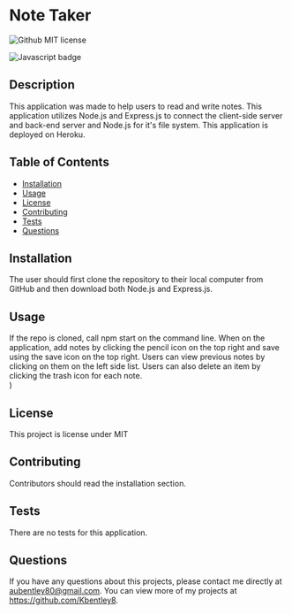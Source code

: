 # Note Taker  
  ![Github MIT license](https://img.shields.io/badge/license-MIT-darkred)
  
   ![Javascript badge](https://img.shields.io/badge/Made%20with-JavaScript-1f425f.svg)

  ## Description 
  This application was made to help users to read and write notes. This application utilizes Node.js and  Express.js to connect the client-side server and back-end server and Node.js for it's file system. This application is deployed on Heroku. 

  ## Table of Contents
  * [Installation](#installation)
  * [Usage](#usage)
  * [License](#license)
  * [Contributing](#contributing)
  * [Tests](#tests)
  * [Questions](#questions)
  
  ## Installation 
  The user should first clone the repository to their local computer from GitHub and then download both Node.js and Express.js. 

  ## Usage 
  If the repo is cloned, call npm start on the command line. When on the application, add notes by clicking the pencil icon on the top right and save using the save icon on the top right. Users can view previous notes by clicking on them on the left side list. Users can also delete an item by clicking the trash icon for each note. <br>
  )

  ## License 
  This project is license under MIT

  ## Contributing 
  Contributors should read the installation section. 

  ## Tests
  There are no tests for this application. 

  ## Questions
  If you have any questions about this projects, please contact me directly at aubentley80@gmail.com. You can view more of my projects at https://github.com/Kbentley8.